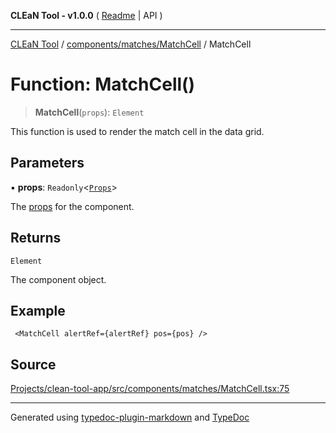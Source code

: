 **CLEaN Tool - v1.0.0** ( [Readme](../../../../README.md) \| API )

***

[CLEaN Tool](../../../../modules.md) / [components/matches/MatchCell](../README.md) / MatchCell

# Function: MatchCell()

> **MatchCell**(`props`): `Element`

This function is used to render the match cell in the data grid.

## Parameters

▪ **props**: `Readonly`\<[`Props`](../private/interfaces/Props.md)\>

The [props](../private/interfaces/Props.md) for the component.

## Returns

`Element`

The component object.

## Example

```tsx
 <MatchCell alertRef={alertRef} pos={pos} />
```

## Source

[Projects/clean-tool-app/src/components/matches/MatchCell.tsx:75](https://github.com/yuckyh/clean-tool-app/)

***

Generated using [typedoc-plugin-markdown](https://www.npmjs.com/package/typedoc-plugin-markdown) and [TypeDoc](https://typedoc.org/)
